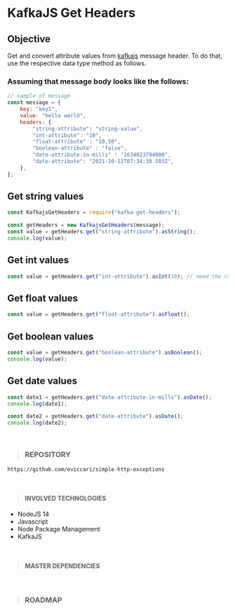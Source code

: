 # KafkaJS Get Headers

## Objective

Get and convert attribute values from [kafkajs](https://kafka.js.org) message header. To do that, use the respective data type method as follows.

### Assuming that message body looks like the follows:

```javascript
// sample of message
const message = {
    key: "key1",
    value: "hello world",
    headers: {
        "string-attribute": "string-value",
        "int-attribute": "10",
        "float-attribute" : "10,50",
        "boolean-attribute" : "false",
        "date-attribute-in-mills" : "1634023794000",
        "date-attribute": "2021-10-12T07:34:30.503Z",
    },
};
```

## Get **string** values

```javascript
const KafkajsGetHeaders = require("kafka-get-headers");

const getHeaders = new KafkajsGetHeaders(message);
const value = getHeaders.get("string-attribute").asString();
console.log(value);
```
## Get **int** values
```javascript
const value = getHeaders.get("int-attribute").asInt(10); // need the radix base, between 2 and 36 
```
## Get **float** values
```javascript
const value = getHeaders.get("float-attribute").asFloat(); 
```

## Get **boolean** values
```javascript
const value = getHeaders.get("boolean-attribute").asBoolean(); 
console.log(value);
```

## Get **date** values
```javascript
const date1 = getHeaders.get("date-attribute-in-mills").asDate(); 
console.log(date1);

const date2 = getHeaders.get("date-attribute").asDate();
console.log(date2);
```
&nbsp;

> ### REPOSITORY

```https
https://github.com/eviccari/simple-http-exceptions
```

&nbsp;

> #### INVOLVED TECHNOLOGIES

- NodeJS 14
- Javascript
- Node Package Management
- KafkaJS

&nbsp;

> #### MASTER DEPENDENCIES

&nbsp;

> ### ROADMAP